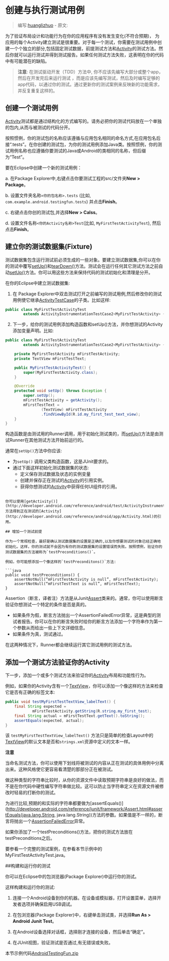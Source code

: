 # 创建与执行测试用例

> 编写:[huanglizhuo](https://github.com/huanglizhuo) - 原文:

为了验证布局设计和功能行为在你的应用程序有没有发生变化(不符合预期)， 为应用的每个Activity建立测试是很重要。对于每一个测试，你需要在测试用例中创建一个个独立的部分,包括固定测试数据，前提测试方法和[Activity](http://developer.android.com/reference/android/app/Activity.html)的测试方法。然后你就可以运行测试并得到测试报告。如果任何测试方法失败，这表明在你的代码中有可能潜在的缺陷。

> **注意**: 在测试驱动开发（TDD）方法中, 你不应该先编写大部分或整个app，然后在开发完后来运行测试 ，而是应该先编写测试，然后及时编写足够的app代码，以通过你的测试。通过更新你的测试案例来反映新的功能需求，并反复重复这样的。

## 创建一个测试用例

[Activity](http://developer.android.com/reference/android/app/Activity.html)测试都是通过结构化的方式编写的。请务必把你的测试代码放在一个单独的包内,从而与被测试的代码分开。

按照惯例，你的测试包的名称应该遵循与应用包名相同的命名方式,在应用包名后接“.tests”。在你创建的测试包，为你的测试用例添加Java类。按照惯例，你的测试用例名称也应遵循你要测试的Java或Android的类相同的名称，但后缀为“Test”。

要在Eclipse中创建一个新的测试用例：

a. 在Package Explorer中,右键点击你要测试工程的src/文件夹**New > Package**。

b. 设置文件夹名称`<你的包名称>.tests` (比如, `com.example.android.testingfun.tests`) 并点击**Finish**。

c. 右键点击你创的测试包,并选择**New > Calss**。

d. 设置文件名称`<你的Activity名称>Test`(比如, `MyFirstTestActivityTest`), 然后点击**Finish**。

## 建立你的测试数据集(Fixture)

测试数据集包含运行测试前必须生成的一些对象。要建立测试数据集,你可以在你的测试中覆写[setUp()](http://developer.android.com/reference/junit/framework/TestCase.html#setUp())和[tearDown()](http://developer.android.com/reference/junit/framework/TestCase.html#tearDown())方法。测试会在运行任何其它测试方法之前自动[setUp()](http://developer.android.com/reference/junit/framework/TestCase.html#setUp())方法。你可以用这些方法来保持代码的测试初始化和清理是分开。

在你的Eclipse中建立测试数据集:

1. 在 Package Explorer中双击测试打开之前编写的测试用例,然后修改你的测试用例使它继承[ActivityTestCase](http://developer.android.com/reference/android/test/ActivityTestCase.html)的子类。比如这样:

```java
public class MyFirstTestActivityTest
        extends ActivityInstrumentationTestCase2<MyFirstTestActivity> {
```

2. 下一步，给你的测试用例添加构造函数和setUp()方法，并你想测试的Activity添加变量声明。比如:

```java
public class MyFirstTestActivityTest
        extends ActivityInstrumentationTestCase2<MyFirstTestActivity> {

    private MyFirstTestActivity mFirstTestActivity;
    private TextView mFirstTestText;

    public MyFirstTestActivityTest() {
        super(MyFirstTestActivity.class);
    }

    @Override
    protected void setUp() throws Exception {
        super.setUp();
        mFirstTestActivity = getActivity();
        mFirstTestText =
                (TextView) mFirstTestActivity
                .findViewById(R.id.my_first_test_text_view);
    }
}
```

构造函数是由测试用的Runner调用，用于初始化测试类的，而[setUp()](http://developer.android.com/reference/junit/framework/TestCase.html#setUp())方法是由测试Runner在其他测试方法开始前运行的。

通常在`setUp()`方法中你应该:

* 为`setUp()` 调用父类构造函数，这是JUnit要求的。
* 通过下面这样初始化测试数据集的状态:
    * 定义保存测试数据及状态的实例变量
    * 创建并保存正在测试的[Activity](http://developer.android.com/reference/android/app/Activity.html)的引用实例。
    * 获得你想测试的[Activity](http://developer.android.com/reference/android/app/Activity.html)中获得任何UI组件的引用。

```

你可以使用[getActivity()](http://developer.android.com/reference/android/test/ActivityInstrumentationTestCase2.html#getActivity())方法得到正在测试的[Activity](http://developer.android.com/reference/android/app/Activity.html)的引用。

## 增加一个测试前提

作为一个常规检查，最好是确认测试数据集的设置是正确的,以及你想要测试的对象已经正确地初始化。这样，你的测试就不会因为有你的测试数据集的设置错误而失败。按照惯例，验证你的测试数据集的方法被称为`testPreconditions()`。

例如，你可能想添加一个像这样的`testPreconditons()`方法:

```java
public void testPreconditions() {
    assertNotNull(“mFirstTestActivity is null”, mFirstTestActivity);
    assertNotNull(“mFirstTestText is null”, mFirstTestText);
}
```

Assertion（断言，译者注）方法是从Junit[Assert](http://developer.android.com/reference/junit/framework/Assert.html)类来的。通常，你可以使用断言验证你想测试一个特定的条件是否是真的。

* 如果条件为假，断言方法抛出一个AssertionFailedError异常，这是典型的测试者报告。你可以在你的断言失败时给你的断言方法添加一个字符串作为第一个参数从而给出一些上下文详细信息。
* 如果条件为真，测试通过。

在这两种情况下，Runner都会继续运行其它测试用例的测试方法。

## 添加一个测试方法验证你的Activity

下一步，添加一个或多个测试方法来验证你的[Activity](http://developer.android.com/reference/android/app/Activity.html)布局和功能性行为。

例如，如果你的Activity含有一个[TextView](http://developer.android.com/reference/android/widget/TextView.html)，你可以添加一个像这样的方法来检查它是否有正确的标签文本:

```java
public void testMyFirstTestTextView_labelText() {
    final String expected =
            mFirstTestActivity.getString(R.string.my_first_test);
    final String actual = mFirstTestText.getText().toString();
    assertEquals(expected, actual);
}
```

该 `testMyFirstTestTextView_labelText()` 方法只是简单的检查Layout中的[TextView](http://developer.android.com/reference/android/widget/TextView.html)的默认文本是否和`strings.xml`资源中定义的文本一样。

**注意**

当命名测试方法，你可以使用下划线将被测试的内容从正在测试的具体用例中分离出来。这种风格使它更容易看清楚的那部分正在被测试。

做这种类型的字符串比较时，从你的资源文件中读取预期字符串是良好的做法，而不是在你代码中硬性编写字符串做比较。这可以防止当字符串定义在资源文件被修改时轻易的打断你的测试。

为进行比较,预期的和实际的字符串都要做为[assertEquals()](http://developer.android.com/reference/junit/framework/Assert.html#assertEquals(java.lang.String, java.lang.String))方法的参数。如果值是不一样的，断言将抛出一个[AssertionFailedError](http://developer.android.com/reference/junit/framework/AssertionFailedError.html)异常。

如果你添加了一个testPreconditions()方法，把你的测试方法放在testPreconditions之后。

要参看一个完整的测试案例，在参看本节示例中的MyFirstTestActivityTest.java。

##构建和运行你的测试

你可以在Eclipse中的包浏览器(Package Explorer)中运行你的测试。

这样构建和运行你的测试:

1. 连接一个Android设备到你的机器。在设备或模拟器，打开设置菜单，选择开发者选项并确保启用USB调试。

2. 在包浏览器(Package Explorer)中，右键单击测试类，并选择**Run As > Android Junit Test**。

3. 在Android设备选择对话框，选择刚才连接的设备，然后单击“确定”。

4. 在JUnit视图，验证测试是否通过,有无错误或失败。


本节示例代码[AndroidTestingFun.zip](http://developer.android.com/shareables/training/AndroidTestingFun.zip)

